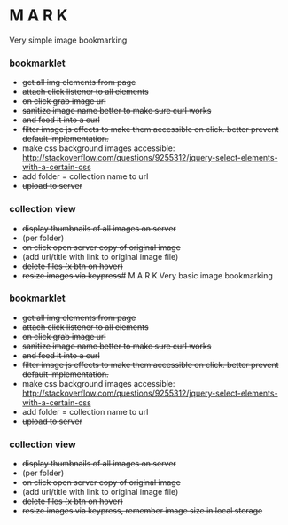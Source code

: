 # M A R K
Very simple image bookmarking

### bookmarklet
* ~~get all img elements from page~~
* ~~attach click listener to all elements~~ 
* ~~on click grab image url~~
* ~~sanitize image name better to make sure curl works~~
* ~~and feed it into a curl~~
* ~~filter image js effects to make them accessible on click. better prevent default implementation.~~
* make css background images accessible: http://stackoverflow.com/questions/9255312/jquery-select-elements-with-a-certain-css
* add folder = collection name to url
* ~~upload to server~~

### collection view
* ~~display thumbnails of all images on server~~
* (per folder)
* ~~on click open server copy of original image~~
* (add url/title with link to original image file)
* ~~delete files (x btn on hover)~~
* ~~resize images via keypress~~# M A R K
Very basic image bookmarking

### bookmarklet
* ~~get all img elements from page~~
* ~~attach click listener to all elements~~ 
* ~~on click grab image url~~
* ~~sanitize image name better to make sure curl works~~
* ~~and feed it into a curl~~
* ~~filter image js effects to make them accessible on click. better prevent default implementation.~~
* make css background images accessible: http://stackoverflow.com/questions/9255312/jquery-select-elements-with-a-certain-css
* add folder = collection name to url
* ~~upload to server~~

### collection view
* ~~display thumbnails of all images on server~~
* (per folder)
* ~~on click open server copy of original image~~
* (add url/title with link to original image file)
* ~~delete files (x btn on hover)~~
* ~~resize images via keypress, remember image size in local storage~~
